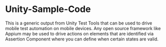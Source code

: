 # Unity-Sample-Code

This is a generic output from Unity Test Tools that can be used to drive mobile test automation on mobile devices. Any open source framework like Appium may be used to drive actions on elements that are identified via Assertion Component where you can define when certain states are valid. 
